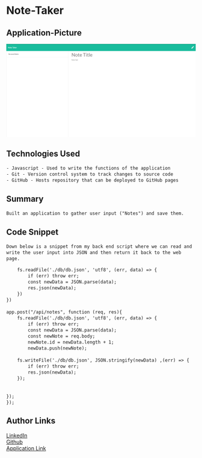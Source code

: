 # Note-Taker


## Application-Picture
![image](./public/assets/images/notetaker.png)

## Technologies Used
    - Javascript - Used to write the functions of the application
    - Git - Version control system to track changes to source code
    - GitHub - Hosts repository that can be deployed to GitHub pages


## Summary 
    Built an application to gather user input ("Notes") and save them. 

## Code Snippet
    Down below is a snippet from my back end script where we can read and write the user input into JSON and then return it back to the web page.
``` app.get("/api/notes", function (req, res) {
    fs.readFile('./db/db.json', 'utf8', (err, data) => {
        if (err) throw err;
        const newData = JSON.parse(data);
        res.json(newData);
    })
})

app.post("/api/notes", function (req, res){
    fs.readFile('./db/db.json', 'utf8', (err, data) => {
        if (err) throw err;
        const newData = JSON.parse(data);
        const newNote = req.body;
        newNote.id = newData.length + 1;
        newData.push(newNote);
    
    fs.writeFile('./db/db.json', JSON.stringify(newData) ,(err) => {
        if (err) throw err;
        res.json(newData);
    });
    
    
});
});
```

## Author Links
[LinkedIn](https://www.linkedin.com/in/liamsctewart/)<br>
[Github](https://github.com/LiamStewart8)<br>
[Application Link](https://fierce-caverns-62000.herokuapp.com/)<br>

